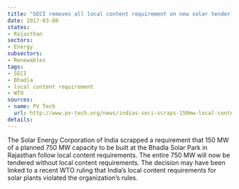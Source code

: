 ```yaml
---
title: "SECI removes all local content requirement on new solar tender for 750 MW in Rajasthan"
date: 2017-03-08
states:
- Rajasthan
sectors:
- Energy
subsectors:
- Renewables
tags:
- SECI
- Bhadla
- local content requirement
- WTO
sources:
- name: PV Tech
  url: http://www.pv-tech.org/news/indias-seci-scraps-150mw-local-content-solar-tender-in-rajasthan
details:
---
```


The Solar Energy Corporation of India scrapped a requirement that 150 MW of a planned 750 MW capacity to be built at the Bhadla Solar Park in Rajasthan follow local content requirements. The entire 750 MW will now be tendered without local content requirements. The decision may have been linked to a recent WTO ruling that India’s local content requirements for solar plants violated the organization’s rules.

